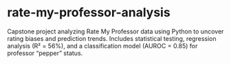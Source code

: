 # rate-my-professor-analysis
Capstone project analyzing Rate My Professor data using Python to uncover rating biases and prediction trends. Includes statistical testing, regression analysis (R² = 56%), and a classification model (AUROC = 0.85) for professor “pepper” status.
